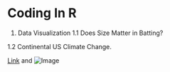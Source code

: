 

# Coding In R

1. Data Visualization
1.1 Does Size Matter in Batting?

1.2 Continental US Climate Change.



[Link](url) and ![Image](src)
```

